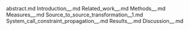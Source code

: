 abstract.md
Introduction__.md
Related_work__.md
Methods__.md
Measures__.md
Source_to_source_transformation__1.md
System_call_constraint_propagation__.md
Results__.md
Discussion__.md